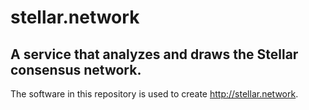 # stellar.network

## A service that analyzes and draws the Stellar consensus network.

The software in this repository is used to create http://stellar.network.  
